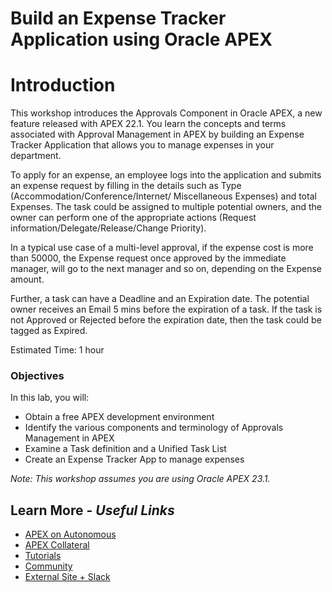 # Build an Expense Tracker Application using Oracle APEX

# Introduction

This workshop introduces the Approvals Component in Oracle APEX, a new feature released with APEX 22.1. You learn the concepts and terms associated with Approval Management in APEX by building an Expense Tracker Application that allows you to manage expenses in your department.

To apply for an expense, an employee logs into the application and submits an expense request by filling in the details such as Type (Accommodation/Conference/Internet/ Miscellaneous Expenses) and total Expenses. The task could be assigned to multiple potential owners, and the owner can perform one of the appropriate actions (Request information/Delegate/Release/Change Priority).

In a typical use case of a multi-level approval, if the expense cost is more than 50000, the Expense request once approved by the immediate manager, will go to the next manager and so on, depending on the Expense amount. 

Further, a task can have a Deadline and an Expiration date. The potential owner receives an Email 5 mins before the expiration of a task. If the task is not Approved or Rejected before the expiration date, then the task could be tagged as Expired.

Estimated Time: 1 hour

### Objectives
In this lab, you will:
- Obtain a free APEX development environment
- Identify the various components and terminology of Approvals Management in APEX
- Examine a Task definition and a Unified Task List
- Create an Expense Tracker App to manage expenses


*Note: This workshop assumes you are using Oracle APEX 23.1.*

## Learn More - *Useful Links*

- [APEX on Autonomous](https://apex.oracle.com/autonomous)
- [APEX Collateral](https://www.oracle.com/database/technologies/appdev/apex/collateral.html)
- [Tutorials](https://apex.oracle.com/en/learn/tutorials)
- [Community](https://apex.oracle.com/community)
- [External Site + Slack](http://apex.world)
